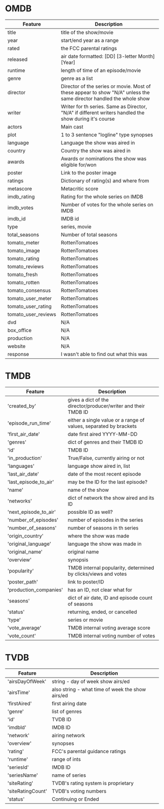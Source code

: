 # OMDB

| Feature 	| Description 	|  	
|---	|---	|
| title 	| title of the show/movie 	|  	
| year 	  	| start/end year as a range |
| rated 	| the FCC parental ratings 	|  	
| released 	| air date formatted: [DD] [3-letter Month] [Year] 	|  	
| runtime 	| length of time of an episode/movie 	|  	
| genre 	| genre as a list 	|  	
| director 	| Director of the series or movie. Most of these appear to show "N/A" unless the same director handled the whole show 	|  	
| writer 	| Writer for th series. Same as Director, "N/A" if different writers handled the show during it's course 	|  	
| actors 	| Main cast 	|  	
| plot 	  	| 1 to 3 sentence "logline" type synopses 	|
| language 	| Language the show was aired in 	|  	
| country 	| Country the show was aired in 	|  	
| awards 	| Awards or nominations the show was eligible for/won 	|  	
| poster 	| Link to the poster image 	|  	
| ratings 	| Dictionary of rating(s) and where from 	|  	
| metascore 	| Metacritic score 	|  	
| imdb_rating 	| Rating for the whole series on IMDB 	|  	
| imdb_votes 	| Number of votes for the whole series on IMDB 	|  	
| imdb_id 	| IMDB id 	|  	
| type 	| series, movie 	|  	
| total_seasons 	| Number of total seasons 	|  	
| tomato_meter 	| RottenTomatoes 	|  	
| tomato_image 	| RottenTomatoes 	|  	
| tomato_rating 	| RottenTomatoes 	|  	
| tomato_reviews 	| RottenTomatoes 	|  	
| tomato_fresh 	  	| RottenTomatoes 	|
| tomato_rotten 	| RottenTomatoes 	|  	
| tomato_consensus 	| RottenTomatoes 	|  	
| tomato_user_meter 	| RottenTomatoes 	|  	
| tomato_user_rating 	| RottenTomatoes 	|  	
| tomato_user_reviews 	| RottenTomatoes 	|  	
| dvd 	| N/A 	|  	
| box_office 	| N/A 	|  	
| production 	|  N/A	|  	
| website 	| N/A 	|  	
| response 	| I wasn't able to find out what this was 	|  	



# TMDB

| Feature | Description |
| --- | --- |
| 'created_by' | gives a dict of the director/producer/writer and their TMDB ID |
| 'episode_run_time' | either a single value or a range of values, separated by brackets |
| 'first_air_date' | date first aired YYYY-MM-DD | 
| 'genres' | dict of genres and their TMDB ID |
| 'id' | TMDB ID |
| 'in_production' | True/False, currently airing or not |
| 'languages' | language show aired in, list |
| 'last_air_date' | date of the most recent episode | 
| 'last_episode_to_air' | may be the ID for the last episode? |
| 'name' | name of the show | 
| 'networks' | dict of network the show aired and its ID |
| 'next_episode_to_air' | possible ID as well? |
| 'number_of_episodes' | number of episodes in the series | 
| 'number_of_seasons' | number of seasons in th series |
| 'origin_country' | where the show was made |
| 'original_language' | language the show was made in |
| 'original_name' | original name |
| 'overview' | synopsis |
| 'popularity' | TMDB internal popularity, determined by clicks/views and votes |
| 'poster_path' | link to poster/ID |
| 'production_companies' | has an ID, not clear what for |
| 'seasons' | dict of air date, ID and episode count of seasons |
| 'status' | returning, ended, or cancelled |
| 'type' | series or movie | 
| 'vote_average' | TMDB internal voting average score |
| 'vote_count' | TMDB internal voting number of votes |



# TVDB

| Feature | Description |
| --- | --- |
| 'airsDayOfWeek' | string - day of week show airs/ed |
| 'airsTime' | also string - what time of week the show airs/ed |
| 'firstAired' | first airing date |
| 'genre'| list of genres |
| 'id' | TVDB ID |
| 'imdbId' | IMDB ID |
| 'network' | airing network |
| 'overview' | synopses |
| 'rating' | FCC's parental guidance ratings |
| 'runtime' | range of ints |
| 'seriesId' | IMDB ID |
| 'seriesName' | name of series |
| 'siteRating' | TVDB's rating system is proprietary | 
| 'siteRatingCount' | TVDB's voting numbers | 
| 'status' | Continuing or Ended | 





